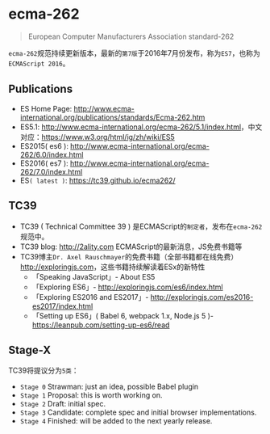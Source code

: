 # ecma-262

> European Computer Manufacturers Association standard-262

`ecma-262`规范持续更新版本，最新的`第7版`于2016年7月份发布，称为`ES7`，也称为`ECMAScript 2016`。

## Publications

* ES Home Page: <http://www.ecma-international.org/publications/standards/Ecma-262.htm>
* ES5.1: <http://www.ecma-international.org/ecma-262/5.1/index.html>，中文对应：<https://www.w3.org/html/ig/zh/wiki/ES5> 
* ES2015( es6 ): <http://www.ecma-international.org/ecma-262/6.0/index.html>
* ES2016( es7 ): <http://www.ecma-international.org/ecma-262/7.0/index.html>
* ES`( latest )`: <https://tc39.github.io/ecma262/>


## TC39

* TC39 ( Technical Committee 39 ) 是ECMAScript的`制定者`，发布在`ecma-262`规范中。
* TC39 blog: <http://2ality.com> ECMAScript的最新消息，JS免费书籍等
* TC39博主`Dr. Axel Rauschmayer`的免费书籍（全部书籍都在线免费）<http://exploringjs.com>，这些书籍持续解读着ESx的新特性
    * 「Speaking JavaScript」- About ES5
    * 「Exploring ES6」- <http://exploringjs.com/es6/index.html>
    * 「Exploring ES2016 and ES2017」- <http://exploringjs.com/es2016-es2017/index.html>
    * 「Setting up ES6」( Babel 6, webpack 1.x, Node.js 5 )- <https://leanpub.com/setting-up-es6/read>


## Stage-X

TC39将提议分为`5类`：

* `Stage 0` Strawman: just an idea, possible Babel plugin
* `Stage 1` Proposal: this is worth working on.
* `Stage 2` Draft: initial spec.
* `Stage 3` Candidate: complete spec and initial browser implementations.
* `Stage 4` Finished: will be added to the next yearly release.


